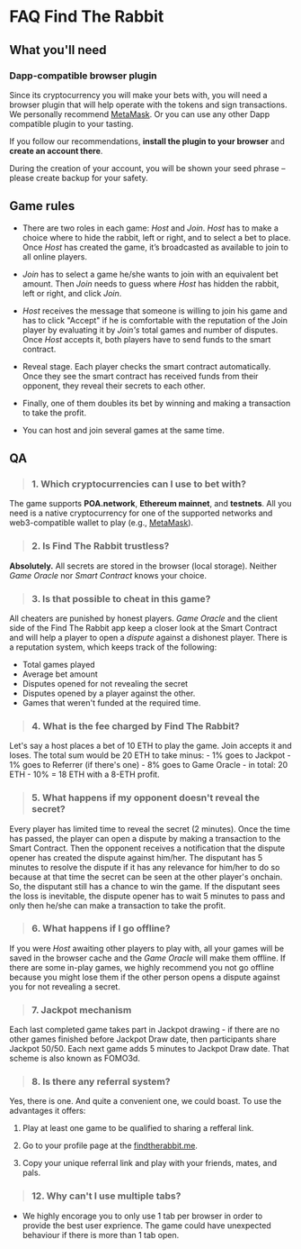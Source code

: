 # FAQ Find The Rabbit

## What you'll need

### Dapp-compatible browser plugin
Since its cryptocurrency you will make your bets with, you will need a browser plugin that will help operate with the tokens and sign transactions. We personally recommend [MetaMask](https://metamask.io/). Or you can use any other Dapp compatible plugin to your tasting.

If you follow our recommendations, **install the plugin to your browser** and **create an account there**.

During the creation of your account, you will be shown your seed phrase – please create backup for your safety.

## Game rules

- There are two roles in each game: *Host* and *Join*. *Host* has to make a choice where to hide the rabbit, left or right, and to select a bet to place. Once *Host* has created the game, it’s broadcasted as available to join to all online players.


- *Join* has to select a game he/she wants to join with an equivalent bet amount. Then *Join* needs to guess where *Host* has hidden the rabbit, left or right, and click *Join*.



- *Host* receives the message that someone is willing to join his game and has to click "Accept" if he is comfortable with the reputation of the Join player by evaluating it by *Join's* total games and number of disputes. Once *Host* accepts it, both players have to send funds to the smart contract.




- Reveal stage. Each player checks the smart contract automatically. Once they see the smart contract has received funds from their opponent, they reveal their secrets to each other. 

- Finally, one of them doubles its bet by winning and making a transaction to take the profit.

- You can host and join several games at the same time.

## QA
    
> ### 1. Which cryptocurrencies can I use to bet with?

The game supports **POA.network**, **Ethereum mainnet**, and **testnets**. All you need is a native cryptocurrency for one of the supported networks and web3-compatible wallet to play (e.g., [MetaMask](https://metamask.io/)).

> ### 2. Is Find The Rabbit trustless?

**Absolutely.** All secrets are stored in the browser (local storage). Neither *Game Oracle* nor *Smart Contract* knows your choice.

> ### 3. Is that possible to cheat in this game?

All cheaters are punished by honest players. *Game Oracle* and the client side of the Find The Rabbit app keep a closer look at the Smart Contract and will help a player to open a *dispute* against a dishonest player. There is a reputation system, which keeps track of the following:
* Total games played
* Average bet amount
* Disputes opened for not revealing the secret
* Disputes opened by a player against the other.
* Games that weren't funded at the required time.

> ### 4. What is the fee charged by Find The Rabbit?

Let's say a host places a bet of 10 ETH to play the game. Join accepts it and loses. The total sum would be 20 ETH to take minus:
        - 1% goes to Jackpot
        - 1% goes to Referrer (if there's one)
        - 8% goes to Game Oracle
    - in total: 20 ETH - 10%  = 18 ETH with a 8-ETH profit.

> ### 5. What happens if my opponent doesn't reveal the secret? 
Every player has limited time to reveal the secret (2 minutes). Once the time has passed, the player can open a dispute by making a transaction to the Smart Contract. Then the opponent receives a notification that the dispute opener has created the dispute against him/her. The disputant has 5 minutes to resolve the dispute if it has any relevance for him/her to do so because at that time the secret can be seen at the other player's onchain. So, the disputant still has a chance to win the game. If the disputant sees the loss is inevitable, the dispute opener has to wait 5 minutes to pass and only then he/she can make a transaction to take the profit.

> ### 6. What happens if I go offline?

If you were *Host* awaiting other players to play with, all your games will be saved in the browser cache and the *Game Oracle* will make them offline. If there are some in-play games, we highly recommend you not go offline because you might lose them if the other person opens a dispute against you for not revealing a secret.

> ### 7. Jackpot mechanism

Each last completed game takes part in Jackpot drawing - if there are no other games finished before Jackpot Draw date, then participants share Jackpot 50/50. Each next game adds 5 minutes to Jackpot Draw date. That scheme is also known as FOMO3d.

> ### 8. Is there any referral system?

Yes, there is one. And quite a convenient one, we could boast. To use the advantages it offers:
1. Play at least one game to be qualified to sharing a refferal link.

2. Go to your profile page at the [findtherabbit.me](https://findtherabbit.me/profile). 

3. Copy your unique referral link and play with your friends, mates, and pals.

> ### 12. Why can't I use multiple tabs?
  - We highly encorage you to only use 1 tab per browser in order to provide the best user exprience. The game could have unexpected behaviour if there is more than 1 tab open.
